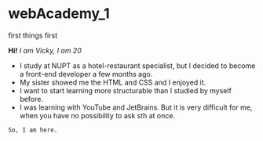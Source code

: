 # webAcademy_1
first things first

**Hi!** *I am Vicky, I am 20*
- I study at NUPT as a hotel-restaurant specialist, but I decided to become a front-end developer a few months ago.
- My sister showed me the HTML and CSS and I enjoyed it.
- I want to start learning more structurable than I studied by myself before. 
- I was learning with YouTube and JetBrains. But it is very difficult for me, when you have no possibility to ask sth at once. 

`So, I am here.`
